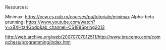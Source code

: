 Resources:

Minimax: https://ocw.cs.pub.ro/courses/pa/tutoriale/minimax
Alpha-beta prunning: https://www.youtube.com/watch?v=xBXHtz4Gbdo&ab_channel=CS188Spring2013

http://web.archive.org/web/20070707012511/http://www.brucemo.com/compchess/programming/index.htm